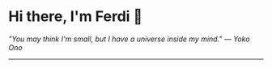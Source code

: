 <h1>Hi there, I'm Ferdi 👋</h1>

<p><em>
  "You may think I'm small, but I have a universe inside my mind." — Yoko Ono
</em></p>

---
